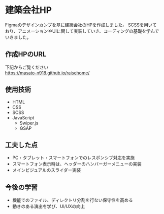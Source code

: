 # 建築会社HP
Figmaのデザインカンプを基に建築会社のHPを作成しました。
SCSSを用いており、アニメーションやUIに関して実装していき、コーディングの基礎を学んでいきました。

## 作成HPのURL
下記からご覧ください<br>
https://masato-n918.github.io/raisehome/

## 使用技術
- HTML
- CSS
- SCSS
- JavaScript
  - Swiper.js
  - GSAP

## 工夫した点
- PC・タブレット・スマートフォンでのレスポンシブ対応を実施
- スマートフォン表示時は、ヘッダーのハンバーガーメニューの実装
- メインビジュアルのスライダー実装

## 今後の学習
- 機能でのファイル、ディレクトリ分割を行ない保守性を高める
- 動きのある演出を学び、UI/UXの向上


